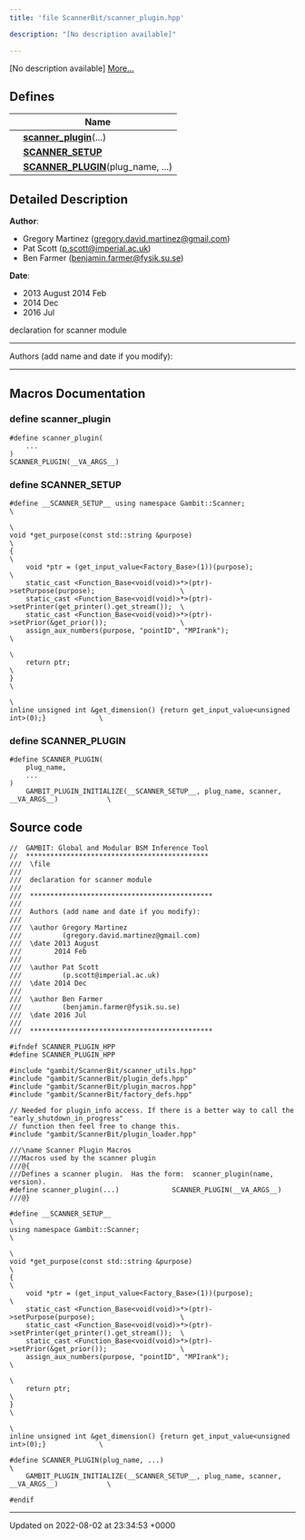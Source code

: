 ```yaml
---
title: 'file ScannerBit/scanner_plugin.hpp'

description: "[No description available]"

---
```







[No description available] [More...](#detailed-description)

## Defines

|                | Name           |
| -------------- | -------------- |
|  | **[scanner_plugin](/documentation/code/main/files/scanner__plugin_8hpp/#define-scanner-plugin)**(...)  |
|  | **[__SCANNER_SETUP__](/documentation/code/main/files/scanner__plugin_8hpp/#define---scanner-setup--)**  |
|  | **[SCANNER_PLUGIN](/documentation/code/main/files/scanner__plugin_8hpp/#define-scanner-plugin)**(plug_name, ...)  |

## Detailed Description


**Author**: 

  * Gregory Martinez ([gregory.david.martinez@gmail.com](mailto:gregory.david.martinez@gmail.com)) 
  * Pat Scott ([p.scott@imperial.ac.uk](mailto:p.scott@imperial.ac.uk)) 
  * Ben Farmer ([benjamin.farmer@fysik.su.se](mailto:benjamin.farmer@fysik.su.se)) 


**Date**: 

  * 2013 August 2014 Feb
  * 2014 Dec
  * 2016 Jul


declaration for scanner module



------------------

Authors (add name and date if you modify):



------------------




## Macros Documentation

### define scanner_plugin

```
#define scanner_plugin(
    ...
)
SCANNER_PLUGIN(__VA_ARGS__)
```


### define __SCANNER_SETUP__

```
#define __SCANNER_SETUP__ using namespace Gambit::Scanner;                                                            \
                                                                                            \
void *get_purpose(const std::string &purpose)                                               \
{                                                                                           \
    void *ptr = (get_input_value<Factory_Base>(1))(purpose);                                \
    static_cast <Function_Base<void(void)>*>(ptr)->setPurpose(purpose);                     \
    static_cast <Function_Base<void(void)>*>(ptr)->setPrinter(get_printer().get_stream());  \
    static_cast <Function_Base<void(void)>*>(ptr)->setPrior(&get_prior());                  \
    assign_aux_numbers(purpose, "pointID", "MPIrank");                                      \
                                                                                            \
    return ptr;                                                                             \
}                                                                                           \
                                                                                            \
inline unsigned int &get_dimension() {return get_input_value<unsigned int>(0);}             \
```


### define SCANNER_PLUGIN

```
#define SCANNER_PLUGIN(
    plug_name,
    ...
)
    GAMBIT_PLUGIN_INITIALIZE(__SCANNER_SETUP__, plug_name, scanner, __VA_ARGS__)            \
```


## Source code

```
//  GAMBIT: Global and Modular BSM Inference Tool
//  *********************************************
///  \file
///
///  declaration for scanner module
///
///  *********************************************
///
///  Authors (add name and date if you modify):
///
///  \author Gregory Martinez
///          (gregory.david.martinez@gmail.com)
///  \date 2013 August
///        2014 Feb
///
///  \author Pat Scott
///          (p.scott@imperial.ac.uk)   
///  \date 2014 Dec
///
///  \author Ben Farmer
///          (benjamin.farmer@fysik.su.se)
///  \date 2016 Jul
///
///  *********************************************

#ifndef SCANNER_PLUGIN_HPP
#define SCANNER_PLUGIN_HPP

#include "gambit/ScannerBit/scanner_utils.hpp"
#include "gambit/ScannerBit/plugin_defs.hpp"
#include "gambit/ScannerBit/plugin_macros.hpp"
#include "gambit/ScannerBit/factory_defs.hpp"

// Needed for plugin_info access. If there is a better way to call the "early_shutdown_in_progress"
// function then feel free to change this.
#include "gambit/ScannerBit/plugin_loader.hpp"

///\name Scanner Plugin Macros 
///Macros used by the scanner plugin
///@{
///Defines a scanner plugin.  Has the form:  scanner_plugin(name, version).
#define scanner_plugin(...)             SCANNER_PLUGIN(__VA_ARGS__)
///@}

#define __SCANNER_SETUP__                                                                   \
using namespace Gambit::Scanner;                                                            \
                                                                                            \
void *get_purpose(const std::string &purpose)                                               \
{                                                                                           \
    void *ptr = (get_input_value<Factory_Base>(1))(purpose);                                \
    static_cast <Function_Base<void(void)>*>(ptr)->setPurpose(purpose);                     \
    static_cast <Function_Base<void(void)>*>(ptr)->setPrinter(get_printer().get_stream());  \
    static_cast <Function_Base<void(void)>*>(ptr)->setPrior(&get_prior());                  \
    assign_aux_numbers(purpose, "pointID", "MPIrank");                                      \
                                                                                            \
    return ptr;                                                                             \
}                                                                                           \
                                                                                            \
inline unsigned int &get_dimension() {return get_input_value<unsigned int>(0);}             \

#define SCANNER_PLUGIN(plug_name, ...)                                                      \
    GAMBIT_PLUGIN_INITIALIZE(__SCANNER_SETUP__, plug_name, scanner, __VA_ARGS__)            \
        
#endif
```


-------------------------------

Updated on 2022-08-02 at 23:34:53 +0000
